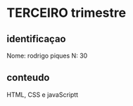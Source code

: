 # TERCEIRO trimestre

## identificaçao
Nome: rodrigo piques N: 30

## conteudo 
HTML, CSS e javaScriptt
